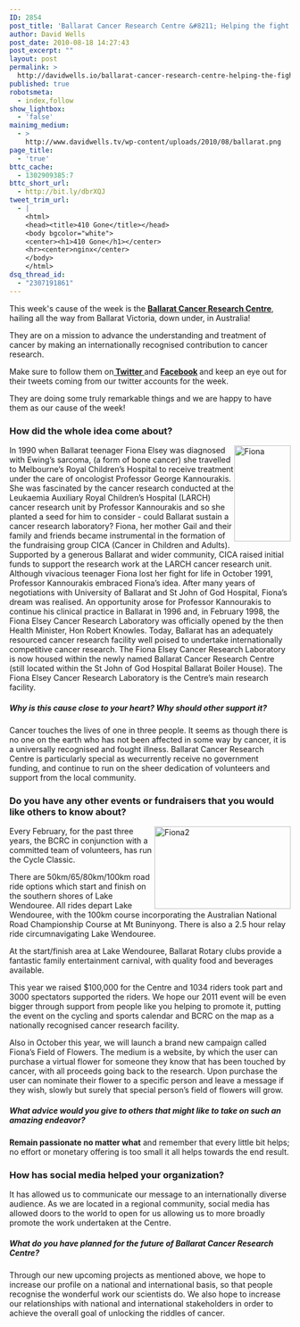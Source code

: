```yaml
---
ID: 2854
post_title: 'Ballarat Cancer Research Centre &#8211; Helping the fight against cancer'
author: David Wells
post_date: 2010-08-18 14:27:43
post_excerpt: ""
layout: post
permalink: >
  http://davidwells.io/ballarat-cancer-research-centre-helping-the-fight-against-cancer/
published: true
robotsmeta:
  - index,follow
show_lightbox:
  - 'false'
mainimg_medium:
  - >
    http://www.davidwells.tv/wp-content/uploads/2010/08/ballarat.png
page_title:
  - 'true'
bttc_cache:
  - 1302909385:7
bttc_short_url:
  - http://bit.ly/dbrXQJ
tweet_trim_url:
  - |
    <html>
    <head><title>410 Gone</title></head>
    <body bgcolor="white">
    <center><h1>410 Gone</h1></center>
    <hr><center>nginx</center>
    </body>
    </html>
dsq_thread_id:
  - "2307191861"
---
```

This week's cause of the week is the <strong><a href="http://www.bcrc.org.au/">Ballarat Cancer Research Centre</a></strong>, hailing all the way from Ballarat Victoria, down under, in Australia!

They are on a mission to advance the understanding and treatment of cancer by making an internationally recognised contribution to cancer research.

Make sure to follow them on<a href="http://twitter.com/BCRCVic"><strong> Twitter </strong></a>and <strong><a href="http://www.facebook.com/pages/Ballarat-Cancer-Research-Centre/136122406427478?v=info">Facebook</a> </strong>and keep an eye out for their tweets coming from our twitter accounts for the week.

They are doing some truly remarkable things and we are happy to have them as our cause of the week!
<h3>How did the whole idea come about?</h3>
<a href="http://www.davidwells.tv/wp-content/uploads/2010/08/Fiona.png"><img style="display: inline; margin-left: 0px; margin-right: 0px; border: 0px;" title="Fiona" src="http://www.davidwells.tv/wp-content/uploads/2010/08/Fiona_thumb.png" border="0" alt="Fiona" width="101" height="172" align="right" /></a> In 1990 when Ballarat teenager Fiona Elsey was diagnosed with Ewing’s sarcoma, (a form of bone cancer) she travelled to Melbourne’s Royal Children’s Hospital to receive treatment under the care of oncologist Professor George Kannourakis. She was fascinated by the cancer research conducted at the Leukaemia Auxiliary Royal Children’s Hospital (LARCH) cancer research unit by Professor Kannourakis and so she planted a seed for him to consider - could Ballarat sustain a cancer research laboratory?
<!--more-->
Fiona, her mother Gail and their family and friends became instrumental in the formation of the fundraising group CICA (Cancer in Children and Adults).
Supported by a generous Ballarat and wider community, CICA raised initial funds to support the research work at the LARCH cancer research unit. Although vivacious teenager Fiona lost her fight for life in October 1991, Professor Kannourakis embraced Fiona’s idea. After many years of negotiations with University of Ballarat and St John of God Hospital, Fiona’s dream was realised. An opportunity arose for Professor Kannourakis to continue his clinical practice in Ballarat in 1996 and, in February 1998, the Fiona Elsey Cancer Research Laboratory was officially opened by the then Health Minister, Hon Robert Knowles.
Today, Ballarat has an adequately resourced cancer research facility well poised to undertake internationally competitive cancer research. The Fiona Elsey Cancer Research Laboratory is now housed within the newly named Ballarat Cancer Research Centre (still located within the St John of God Hospital Ballarat Boiler House). The Fiona Elsey Cancer Research Laboratory is the Centre’s main research facility.
<h5>Why is this cause close to your heart? Why should other support it?</h5>
Cancer touches the lives of one in three people. It seems as though there is no one on the earth who has not been affected in some way by cancer, it is a universally recognised and fought illness. Ballarat Cancer Research Centre is particularly special as wecurrently receive no government funding, and continue to run on the sheer dedication of volunteers and support from the local community.
<h3>Do you have any other events or fundraisers that you would like others to know about?</h3>
<a href="http://www.davidwells.tv/wp-content/uploads/2010/08/Fiona2.png"><img style="display: inline; margin-left: 0px; margin-right: 0px; border: 0px;" title="Fiona2" src="http://www.davidwells.tv/wp-content/uploads/2010/08/Fiona2_thumb.png" border="0" alt="Fiona2" width="244" height="148" align="right" /></a> Every February, for the past three years, the BCRC in conjunction with a committed team of volunteers, has run the Cycle Classic.

There are 50km/65/80km/100km road ride options which start and finish on the southern shores of Lake Wendouree. All rides depart Lake Wendouree, with the 100km course incorporating the Australian National Road Championship Course at Mt Buninyong. There is also a 2.5 hour relay ride circumnavigating Lake Wendouree.

At the start/finish area at Lake Wendouree, Ballarat Rotary clubs provide a fantastic family entertainment carnival, with quality food and beverages available.

This year we raised $100,000 for the Centre and 1034 riders took part and 3000 spectators supported the riders. We hope our 2011 event will be even bigger through support from people like you helping to promote it, putting the event on the cycling and sports calendar and BCRC on the map as a nationally recognised cancer research facility.

Also in October this year, we will launch a brand new campaign called Fiona’s Field of Flowers. The medium is a website, by which the user can purchase a virtual flower for someone they know that has been touched by cancer, with all proceeds going back to the research. Upon purchase the user can nominate their flower to a specific person and leave a message if they wish, slowly but surely that special person’s field of flowers will grow.
<h5>What advice would you give to others that might like to take on such an amazing endeavor?</h5>
<strong>Remain passionate no matter what</strong> and remember that every little bit helps; no effort or monetary offering is too small it all helps towards the end result.
<h3>How has social media helped your organization?</h3>
It has allowed us to communicate our message to an internationally diverse audience. As we are located in a regional community, social media has allowed doors to the world to open for us allowing us to more broadly promote the work undertaken at the Centre.
<h5>What do you have planned for the future of Ballarat Cancer Research Centre?</h5>
Through our new upcoming projects as mentioned above, we hope to increase our profile on a national and international basis, so that people recognise the wonderful work our scientists do. We also hope to increase our relationships with national and international stakeholders in order to achieve the overall goal of unlocking the riddles of cancer.
<div><span style="font-family: Arial, Helvetica, sans-serif; line-height: normal; font-size: 11px; color: #434343;">
</span></div>